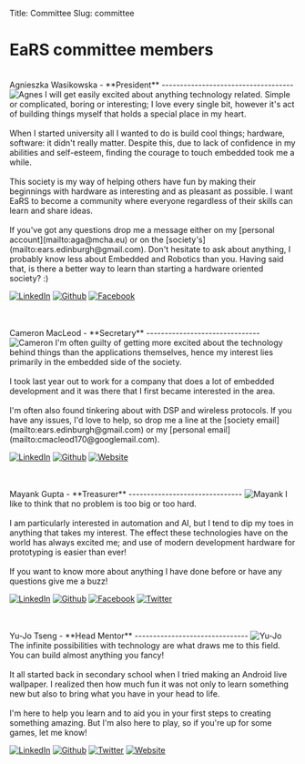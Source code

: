 Title: Committee
Slug: committee

EaRS committee members
======================

<br>
Agnieszka Wasikowska - **President**
------------------------------------
<img class="photo" src="/images/agnes-c.jpg" alt="Agnes"></img>
I will get easily excited about anything technology related.  Simple or complicated, boring or interesting; I love every single bit, however it's act of building things myself that holds a special place in my heart.
<br><br>
When I started university all I wanted to do is build cool things; hardware, software: it didn't really matter. Despite this, due to lack of confidence in my abilities and self-esteem, finding the courage to touch embedded took me a while.
<br><br>
This society is my way of helping others have fun by making their beginnings with hardware as interesting and as pleasant as possible. I want EaRS to become a community where everyone regardless of their skills can learn and share ideas.
<br><br>
If you've got any questions drop me a message either on my [personal account](mailto:aga@mcha.eu) or on the [society's](mailto:ears.edinburgh@gmail.com). Don't hesitate to ask about anything, I probably know less about Embedded and Robotics than you. Having said that, is there a better way to learn than starting a hardware oriented society? :)

<a href="https://linkedin.com/aga11313"><img class="icon" src="/theme/images/icons/linkedin-s.png" alt="LinkedIn"></img></a>
<a href="https://github.com/aga11313"><img class="icon" src="/theme/images/icons/github-s.png" alt="Github"></img></a>
<a href="http://facebook.com/agnieszka.wasikowska"><img class="icon" src="/theme/images/icons/facebook-s.png" alt="Facebook"></img></a>

<br>
<br>
Cameron MacLeod - **Secretary**
-------------------------------
<img class="photo" src="/images/cameron-c.jpg" alt="Cameron"></img>
I'm often guilty of getting more excited about the technology behind things than the applications themselves, hence my interest lies primarily in the embedded side of the society.
<br><br>
I took last year out to work for a company that does a lot of embedded development and it was there that I first became interested in the area.
<br><br>
I'm often also found tinkering about with DSP and wireless protocols. If you have any issues, I'd love to help, so drop me a line at the [society email](mailto:ears.edinburgh@gmail.com) or my [personal email](mailto:cmacleod170@googlemail.com).

<a href="https://uk.linkedin.com/in/cameronjohnmacleod"><img class="icon" src="/theme/images/icons/linkedin-s.png" alt="LinkedIn"></img></a>
<a href="https://github.com/notexactlyawe"><img class="icon" src="/theme/images/icons/github-s.png" alt="Github"></img></a>
<a href="http://cameronmacleod.com"><img class="icon" src="/theme/images/icons/grid-world.png" alt="Website"></img></a>

<br>
<br>
Mayank Gupta - **Treasurer**
-------------------------------
<img class="photo" src="/images/mayank-c.jpg" alt="Mayank"></img>
I like to think that no problem is too big or too hard.
<br><br>
I am particularly interested in automation and AI, but I tend to dip my toes in anything that takes my interest. The effect these technologies have on the world has always excited me; and use of modern development hardware for prototyping is easier than ever!
<br><br>
If you want to know more about anything I have done before or have any questions give me a buzz!

<a href="https://linkedin.com/in/mayankgupta0/"><img class="icon" src="/theme/images/icons/linkedin-s.png" alt="LinkedIn"></img></a>
<a href="https://github.com/officialgupta"><img class="icon" src="/theme/images/icons/github-s.png" alt="Github"></img></a>
<a href="https://facebook.com/officialgupta"><img class="icon" src="/theme/images/icons/facebook-s.png" alt="Facebook"></img></a>
<a href="https://twitter.com/officialgupta"><img class="icon" src="/theme/images/icons/twitter-s.png" alt="Twitter"></img></a>
<!-- <a href="https://guptamayank.co.uk"><img class="icon" src="/theme/images/icons/grid-world.png" alt="Website"></img></a> -->

<br>
<br>
Yu-Jo Tseng - **Head Mentor**
-------------------------------
<img class="photo" src="/images/yujo-c.jpg" alt="Yu-Jo"></img>
The infinite possibilities with technology are what draws me to this field. You can build almost anything you fancy!
<br><br>
It all started back in secondary school when I tried making an Android live wallpaper. I realized then how much fun it was not only to learn something new but also to bring what you have in your head to life.
<br><br>
I'm here to help you learn and to aid you in your first steps to creating something amazing. But I'm also here to play, so if you're up for some games, let me know!

<a href="https://www.linkedin.com/in/yujotseng/"><img class="icon" src="/theme/images/icons/linkedin-s.png" alt="LinkedIn"></img></a>
<a href="https://github.com/uro98"><img class="icon" src="/theme/images/icons/github-s.png" alt="Github"></img></a>
<a href="https://twitter.com/yujotseng"><img class="icon" src="/theme/images/icons/twitter-s.png" alt="Twitter"></img></a>
<a href="http://yujotseng.com/"><img class="icon" src="/theme/images/icons/grid-world.png" alt="Website"></img></a>

<br><br><br>
